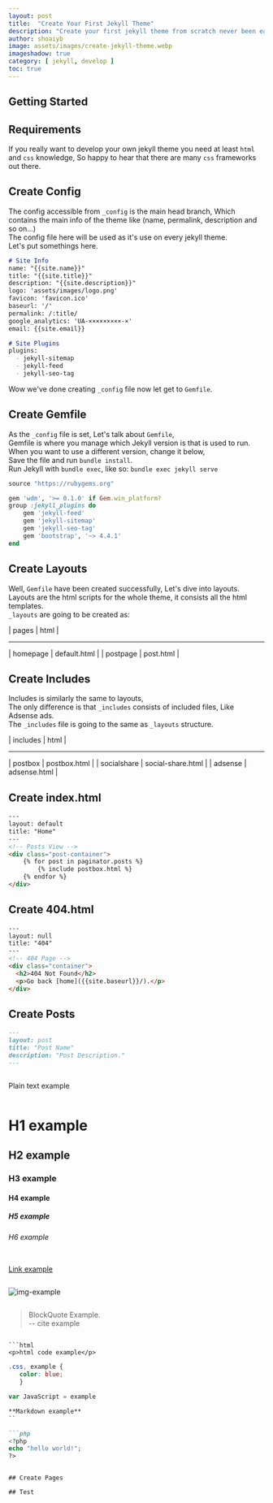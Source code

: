 ```yaml
---
layout: post
title:  "Create Your First Jekyll Theme"
description: "Create your first jekyll theme from scratch never been easier, but with me you'll find it much easier."
author: shoaiyb
image: assets/images/create-jekyll-theme.webp
imageshadow: true
category: [ jekyll, develop ]
toc: true
---
```


## Getting Started

## Requirements  
If you really want to develop your own jekyll theme you need at least `html` and `css` knowledge, So happy to hear that there are many `css` frameworks out there.        

## Create Config
The config accessible from `_config` is the main head branch, Which contains the main info of the theme like (name, permalink, description and so on...)        
The config file here will be used as it's use on every jekyll theme.    
Let's put somethings here.        

```md
# Site Info
name: "{{site.name}}"
title: "{{site.title}}"
description: "{{site.description}}"
logo: 'assets/images/logo.png'
favicon: 'favicon.ico'
baseurl: '/'
permalink: /:title/
google_analytics: 'UA-×××××××××-×'
email: {{site.email}}

# Site Plugins
plugins:
  - jekyll-sitemap
  - jekyll-feed
  - jekyll-seo-tag
```

Wow we've done creating `_config` file now let get to `Gemfile`.       

## Create Gemfile
As the `_config` file is set, Let's talk about `Gemfile`,   
Gemfile is where you manage which Jekyll version is that is used to run.       
When you want to use a different version, change it below,    
Save the file and run `bundle install`.        
Run Jekyll with `bundle exec`, like so: `bundle exec jekyll serve`

```ruby
source "https://rubygems.org"

gem 'wdm', '>= 0.1.0' if Gem.win_platform?
group :jekyll_plugins do
    gem 'jekyll-feed'
    gem 'jekyll-sitemap'
    gem 'jekyll-seo-tag'
    gem 'bootstrap', '~> 4.4.1'
end
```

## Create Layouts
Well, `Gemfile` have been created successfully, Let's dive into layouts.          
Layouts are the html scripts for the whole theme, it consists all the html templates.       
`_layouts` are going to be created as:       

|   pages  |     html     |
___________________________
| homepage | default.html |
| postpage | post.html    |

## Create Includes
Includes is similarly the same to layouts,   
The only difference is that `_includes` consists of included files, Like Adsense ads.     
The `_includes` file is going to the same as `_layouts` structure.        

|   includes  |       html        |
___________________________________
| postbox     | postbox.html      |
| socialshare | social-share.html |
| adsense     | adsense.html      |

## Create index.html

```html
---
layout: default
title: "Home"
---
<!-- Posts View -->
<div class="post-container">
    {% for post in paginator.posts %}
        {% include postbox.html %}
    {% endfor %}
</div>
```

## Create 404.html

```html
---
layout: null
title: "404"
---
<!-- 404 Page -->
<div class="container">
  <h2>404 Not Found</h2>
  <p>Go back [home]({{site.baseurl}}/).</p>
</div>
```

## Create Posts

```md
---
layout: post
title: "Post Name"
description: "Post Description."
---

```
<!-- Hidden Text Example -->
```

```
Plain text example
```

```
# H1 example
## H2 example
### H3 example
#### H4 example
##### H5 example
###### H6 example
```

```
[Link example](#)
```

```
![img-example](http://example.img/file.jpg)
```

```
> BlockQuote Example.       
> -- cite example      
```

```html
<p>html code example</p>
```

```css
.css, example {
   color: blue;
   }
```

```js
var JavaScript = example
```

```md
**Markdown example**
``

```php
<?php
echo "hello world!";
?>
```

```

## Create Pages

## Test


